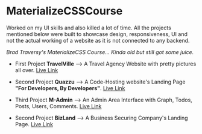 # MaterializeCSSCourse
Worked on my UI skills and also killed a lot of time. All the projects mentioned below were built to showcase design, responsiveness, UI and not the actual working of a website as it is not connected to any backend.  

*Brad Traversy's MaterializeCSS Course... Kinda old but still got some juice.*

* First Project **TravelVille** --> A Travel Agency Website with pretty pictures all over. <a href="https://yashas.pythonanywhere.com/travelvilla" target="_blank">Live Link</a>

* Second Project **Quazzu** --> A Code-Hosting website's Landing Page **"For Developers, By Developers"**. <a href="https://yashas.pythonanywhere.com/quazzu" target="_blank">Live Link</a>

* Third Project **M-Admin** --> An Admin Area Interface with Graph, Todos, Posts, Users, Comments. <a href="https://yashas.pythonanywhere.com/madmin" target="_blank">Live Link</a>

* Second Project **BizLand** --> A Business Securing Company's Landing Page. <a href="https://yashas.pythonanywhere.com/bizland" target="_blank">Live Link</a>
